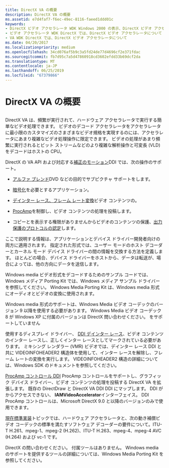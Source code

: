 ```yaml
---
title: DirectX VA の概要
description: DirectX VA の概要
ms.assetid: e7d4faf7-f6ec-49ec-8116-faeed1ddd01c
keywords:
- DirectX ビデオ アクセラレータ WDK Windows 2000 の表示、DirectX ビデオ アクセラレータについて
- ビデオ アクセラレータ WDK DirectX では、DirectX ビデオ アクセラレータについて
- VA WDK DirectX では、DirectX ビデオ アクセラレータについて
ms.date: 04/20/2017
ms.localizationpriority: medium
ms.openlocfilehash: 34cd076af5b9c3a5fd24de77d4696cf2e371fdac
ms.sourcegitcommit: fb7d95c7a5d47860918cd3602efdd33b69dcf2da
ms.translationtype: MT
ms.contentlocale: ja-JP
ms.lasthandoff: 06/25/2019
ms.locfileid: "67379866"
---
```

# <a name="introduction-to-directx-va"></a>DirectX VA の概要


## <span id="ddk_introduction_to_directx_va_gg"></span><span id="DDK_INTRODUCTION_TO_DIRECTX_VA_GG"></span>


DirectX VA は、頻繁が実行されて、ハードウェア アクセラレータで実行する簡単なビデオ処理できます。 ビデオのデコード アクセラレータをアクセラレータに最小限のカスタマイズのさまざまなビデオ規格を実現するのには、アクセラレータにあまり複雑なビデオ処理操作に限定できます。 ビデオの処理があまり頻繁に実行されるとビット ストリームなどのより複雑な解析操作と可変長 (VLD) をデコードはホストの CPU。

DirectX の VA API および対応する[補正のモーション](motion-compensation.md)DDI では、次の操作のサポート。

-   [アルファ ブレンド](https://docs.microsoft.com/windows-hardware/drivers/ddi/content/index)DVD などの目的でサブピクチャ サポートをします。

-   [暗号化](encryption-support.md)を必要とするアプリケーション。

-   [デインター レース、フレーム レート変換](deinterlacing-and-frame-rate-conversion.md)ビデオ コンテンツの。

-   [ProcAmp](procamp-control-processing.md)を制御し、ビデオ コンテンツの処理を投稿します。

-   コピーとを表示する権限がありませんからビデオのコンテンツの保護、[出力保護のプロトコルの認定](copp-processing.md)します。

ここで説明する情報は、アプリケーションとデバイス ドライバー開発者向けの両方に適用されます。 指定された形式では、ユーザー モードのホスト デコーダーとカーネル モード デバイス ドライバーの間の情報を交換する方法を定義します。 ほとんどの場合、デバイス ドライバーをホストから、データは転送が、場合によっては、他の方向にデータを送信します。

Windows media ビデオ形式をデコードするためのサンプル コードでは、Windows メディア Porting Kit では、Windows メディア サンプル ドライバーを参照してください。 Windows Media Porting Kit は、Windows media 形式にオーディオとビデオの変換に使用されます。

Windows media 形式のサポートは、Windows Media ビデオ コーデックのバージョン 9 以降を使用する必要があります。 Windows Media ビデオ コーデック 8 が Windows XP に付属のバージョンは DirectX 問い合わせください。 をサポートしていません

使用するディスプレイ ドライバー、 [DDI デインター レース](deinterlacing-and-frame-rate-conversion.md)、ビデオ コンテンツのインター レースし、正しくインター レースとしてマークされている必要があります。 ミキシング レンダラー (VMR) ビデオでは、デインター レース DDI と共に VIDEOINFOHEADER2 構造体を使用して、インター レースを解除し、フレーム レートの変換を実行します。 VIDEOINFOHEADER2 構造の詳細については、Windows SDK のドキュメントを参照してください。

[ProcAmp コントロール DDI](procamp-control-processing.md) ProcAmp コントロールをサポートし、グラフィック デバイス ドライバー、ビデオ コンテンツの処理を投稿する DirectX VA を拡張します。 既存の DirectDraw と DirectX VA DDI DDI にマップします。 DDI がからアクセスできない、 **IAMVideoAccelerator**インターフェイス。 DDI ProcAmp コントロールは、Microsoft DirectX 9.0 と以降のバージョンのみで使用できます。

[現在標準実装](implementation-of-current-standards.md)トピックでは、ハードウェア アクセラレータと、次の動き補償ビデオ コーデックの標準を満たすソフトウェア デコーダーの要件について。ITU-T H.261、mpeg-1、mpeg-2 (H.262)、ITU-T H.263、mpeg-4、mpeg-4 AVC (H.264) および vc-1 です。

DirectX の問い合わせください。 付属ツールはありません。 Windows media のサポートを提供するツールの詳細については、Windows Media Porting Kit を参照してください。

 

 





